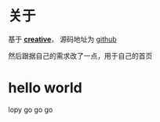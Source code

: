 # 关于


基于 [**creative**](https://startbootstrap.com/themes/creative/)， 源码地址为 [github](https://github.com/BlackrockDigital/startbootstrap-creative)

然后跟据自己的需求改了一点，用于自己的首页

# hello world

lopy go go go